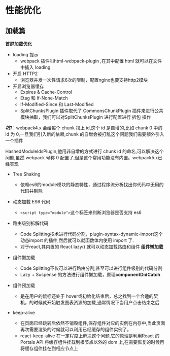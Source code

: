 # 性能优化

## 加载篇

**首屏加载优化**

- loading 提示
  - webpack 插件叫html-webpack-plugin ,在其中配置 html 就可以在文件中插入 loading
- 开启 HTTP2
  - 浏览器并发一次性请求6次的限制，配置nginx也要支持http2模块
- 开启浏览器缓存
  - Expires & Cache-Control
  - Etag 和 If-None-Match
  - If-Modified-Since 和 Last-Modified
  - SplitChunksPlugin 插件取代了 CommonsChunkPlugin 插件来进行公共模块抽取，我们可以对SplitChunksPlugin 进行配置进行 拆包 操作

***坑1***：webpack4.x 会给每个 chunk 搭上 id,这个 id 是自增的,比如 chunk 0 中的id 为 0,一旦我们引入新的依赖,chunk 的自增会被打乱这个问题我们需要额外引入一个插件

HashedModuleIdsPlugin,他用非自增的方式进行 chunk id 的命名,可以解决这个问题,虽然 webpack 号称 0 配置了,但是这个常用功能没有内置。webpack5.x已经实现

- Tree Shaking
  - 依赖es6的module模块的静态特性，通过程序流分析找出你代码中无用的代码并剔除
- 动态加载 ES6 代码
  - ```<script type="module">```这个标签来判断浏览器是否支持 es6
- 路由级别拆解代码
  - Code Splitting技术进行代码分割，plugin-syntax-dynamic-import这个动态import 的插件,然后就可以就函数体内使用 import 了.
  - 对于react,其内置的 React.lazy() 就可以动态加载路由和组件
**组件懒加载**

- 组件懒加载
  - Code Splitting不仅可以进行路由分割,甚至可以进行组件级别的代码分割
  - Lazy + Suspense 的方法进行组件懒加载，原理**componentDidCatch**
- 组件预加载
  - 是在用户的鼠标还处于 hover或初始化结束后，总之找到一个合适的契机，的时候就开始触发图表资源的加载,通常情况下当用户点击结束之后
- keep-alive
  - 在页面已经跳转后依然不销毁组件,保存组件对应的实例在内存中,当此页面再次需要渲染的时候就可以利用已经缓存的组件实例了。
  - react-keep-alive 在一定程度上解决这个问题,它的原理是利用React 的 Portals API 将缓存组件挂载到根节点以外的 dom 上,在需要恢复的时候再将缓存组件挂在到相应节点上
